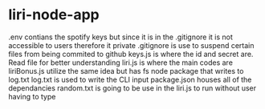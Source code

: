 # liri-node-app

.env contians the spotify keys but since it is in the .gitignore it is not accessible to users therefore it private
.gitignore is use to suspend certain files from being commited to github
keys.js is where the id and secret are. Read file for better understanding
liri.js is where the main codes are
liriBonus.js utilize the same idea but has fs node package that writes to log.txt
log.txt is used to write the CLI input 
package.json houses all of the dependancies
random.txt is going to be use in the liri.js to run without user having to type